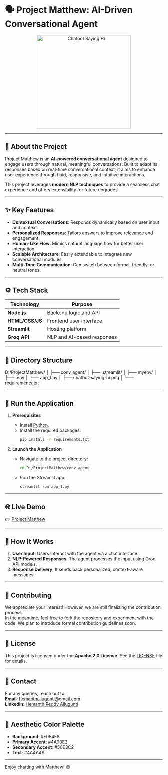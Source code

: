 # 🗣️ **Project Matthew: AI-Driven Conversational Agent**  

<p align="center">
  <img src="https://github.com/user-attachments/assets/bbfb94a8-a9ec-4415-a749-ab6efc62b6c7" alt="Chatbot Saying Hi" width="300" />
</p>  

---

## 🌟 **About the Project**  
Project Matthew is an **AI-powered conversational agent** designed to engage users through natural, meaningful conversations. Built to adapt its responses based on real-time conversational context, it aims to enhance user experience through fluid, responsive, and intuitive interactions.  

This project leverages **modern NLP techniques** to provide a seamless chat experience and offers extensibility for future upgrades.  

---

## ✨ **Key Features**  
- **Contextual Conversations**: Responds dynamically based on user input and context.  
- **Personalized Responses**: Tailors answers to improve relevance and engagement.  
- **Human-Like Flow**: Mimics natural language flow for better user interaction.  
- **Scalable Architecture**: Easily extendable to integrate new conversational modules.  
- **Multi-Tone Communication**: Can switch between formal, friendly, or neutral tones.  

---

## ⚙️ **Tech Stack**  
| **Technology**      | **Purpose**                 |  
|---------------------|-----------------------------|  
| **Node.js**         | Backend logic and API       |  
| **HTML/CSS/JS**     | Frontend user interface     |  
| **Streamlit**       | Hosting platform            |  
| **Groq API**        | NLP and AI-based responses  |  

---

## 📁 **Directory Structure**  
D:/ProjectMatthew/ │ ├── conv_agent/ │ ├── .streamlit/ │ ├── myenv/ │ ├── .env │ ├── app_1.py │ ├── chatbot-saying-hi.png │ └── requirements.txt


---

## 🚀 **Run the Application**  
1. **Prerequisites**  
   - Install [Python](https://www.python.org/downloads/).  
   - Install the required packages:  
     ```bash
     pip install -r requirements.txt
     ```

2. **Launch the Application**  
   - Navigate to the project directory:  
     ```bash
     cd D:/ProjectMatthew/conv_agent
     ```
   - Run the Streamlit app:  
     ```bash
     streamlit run app_1.py
     ```

---

## 🌐 **Live Demo**  
👉 [Project Matthew](https://projectmatthew-0-alluguntihemanth.streamlit.app/)  

---

## 💬 **How It Works**  
1. **User Input**: Users interact with the agent via a chat interface.  
2. **NLP-Powered Responses**: The agent processes the input using Groq API models.  
3. **Response Delivery**: It sends back personalized, context-aware messages.  

---

## 🤝 **Contributing**  
We appreciate your interest! However, we are still finalizing the contribution process.  
In the meantime, feel free to fork the repository and experiment with the code. We plan to introduce formal contribution guidelines soon.    

---

## 📄 **License**  
This project is licensed under the **Apache 2.0 License**. See the [LICENSE](LICENSE) file for details.  

---

## 📧 **Contact**  
For any queries, reach out to:  
**Email**: hemanthallugunti@gmail.com  
**LinkedIn**: [Hemanth Reddy Allugunti](https://www.linkedin.com/in/hemanth-reddy-allugunti-883b36216/)  

---

## 🎨 **Aesthetic Color Palette**  
- **Background**: #F0F4F8  
- **Primary Accent**: #4A90E2  
- **Secondary Accent**: #50E3C2  
- **Text**: #4A4A4A  

---

Enjoy chatting with Matthew! 😊


